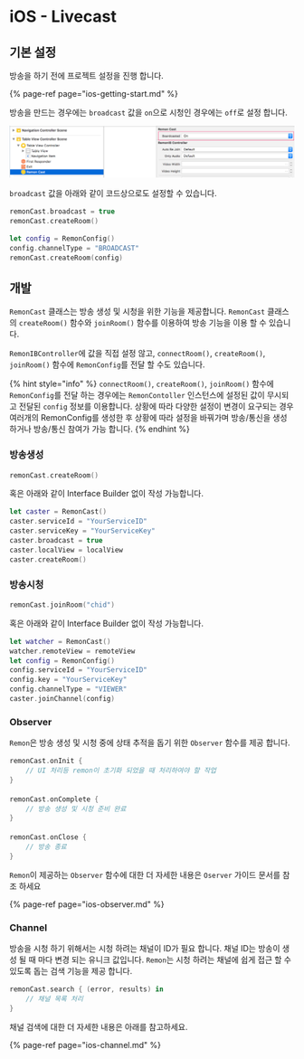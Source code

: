# iOS - Livecast

## 기본 설정

방송을 하기 전에 프로젝트 설정을 진행 합니다.

{% page-ref page="ios-getting-start.md" %}

방송을 만드는 경우에는 `broadcast` 값을 `on`으로 시청인 경우에는 `off`로 설정 합니다.

![broadcast role](../.gitbook/assets/basic_config4.png)

`broadcast` 값을 아래와 같이 코드상으로도 설정할 수 있습니다.

```swift
remonCast.broadcast = true
remonCast.createRoom()
```

```swift
let config = RemonConfig()
config.channelType = "BROADCAST"
remonCast.createRoom(config)
```

## 개발

`RemonCast` 클래스는 방송 생성 및 시청을 위한 기능을 제공합니다. `RemonCast` 클래스의 `createRoom()` 함수와 `joinRoom()` 함수를 이용하여 방송 기능을 이용 할 수 있습니다. 

`RemonIBController`에 값을 직접 설정 않고, `connectRoom()`, `createRoom()`, `joinRoom()` 함수에 `RemonConfig`를 전달 할 수도 있습니다.

{% hint style="info" %}
`connectRoom()`, `createRoom()`, `joinRoom()` 함수에 `RemonConfig`를 전달 하는 경우에는  `RemonContoller` 인스턴스에 설정된 값이 무시되고 전달된 `config` 정보를 이용합니다. 상황에 따라 다양한 설정이 변경이 요구되는 경우 여러개의 RemonConfig를 생성한 후 상황에 따라 설정을 바꿔가며 방송/통신을 생성 하거나 방송/통신 참여가 가능 합니다.
{% endhint %}



### 방송생성

```swift
remonCast.createRoom()
```

혹은 아래와 같이 Interface Builder 없이 작성 가능합니다.

```swift
let caster = RemonCast()
caster.serviceId = "YourServiceID"
caster.serviceKey = "YourServiceKey"
caster.broadcast = true
caster.localView = localView
caster.createRoom()
```

### 방송시청

```swift
remonCast.joinRoom("chid")
```

혹은 아래와 같이 Interface Builder 없이 작성 가능합니다.

```swift
let watcher = RemonCast()
watcher.remoteView = remoteView
let config = RemonConfig()
config.serviceId = "YourServiceID"
config.key = "YourServiceKey"
config.channelType = "VIEWER"
caster.joinChannel(config)
```

### Observer

`Remon`은 방송 생성 및 시청 중에  상태 추적을 돕기 위한 `Observer` 함수를 제공 합니다.

```swift
remonCast.onInit {
    // UI 처리등 remon이 초기화 되었을 때 처리하여야 할 작업
}

remonCast.onComplete {
    // 방송 생성 및 시청 준비 완료
}

remonCast.onClose {
    // 방송 종료
}
```

`Remon`이 제공하는 `Observer` 함수에 대한 더 자세한 내용은 `Oserver` 가이드 문서를 참조 하세요

{% page-ref page="ios-observer.md" %}

### Channel

방송을 시청 하기 위해서는 시청 하려는 채널이 ID가 필요 합니다. 채널 ID는 방송이 생성 될 때 마다 변경 되는 유니크 값입니다. `Remon`는 시청 하려는 채널에 쉽게 접근 할 수 있도록 돕는 검색 기능을 제공 합니다.

```swift
remonCast.search { (error, results) in
    // 채널 목록 처리
}
```

채널 검색에 대한 더  자세한 내용은 아래를 참고하세요.

{% page-ref page="ios-channel.md" %}



